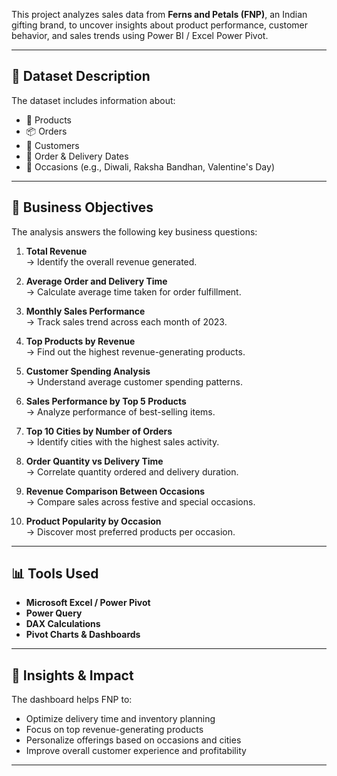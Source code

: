 This project analyzes sales data from **Ferns and Petals (FNP)**, an Indian gifting brand, to uncover insights about product performance, customer behavior, and sales trends using Power BI / Excel Power Pivot.

---

## 📁 Dataset Description

The dataset includes information about:
- 🎁 Products
- 📦 Orders
- 🧍 Customers
- 📅 Order & Delivery Dates
- 🎉 Occasions (e.g., Diwali, Raksha Bandhan, Valentine's Day)

---

## 🎯 Business Objectives

The analysis answers the following key business questions:

1. **Total Revenue**  
   → Identify the overall revenue generated.

2. **Average Order and Delivery Time**  
   → Calculate average time taken for order fulfillment.

3. **Monthly Sales Performance**  
   → Track sales trend across each month of 2023.

4. **Top Products by Revenue**  
   → Find out the highest revenue-generating products.

5. **Customer Spending Analysis**  
   → Understand average customer spending patterns.

6. **Sales Performance by Top 5 Products**  
   → Analyze performance of best-selling items.

7. **Top 10 Cities by Number of Orders**  
   → Identify cities with the highest sales activity.

8. **Order Quantity vs Delivery Time**  
   → Correlate quantity ordered and delivery duration.

9. **Revenue Comparison Between Occasions**  
   → Compare sales across festive and special occasions.

10. **Product Popularity by Occasion**  
   → Discover most preferred products per occasion.

---

## 📊 Tools Used

- **Microsoft Excel / Power Pivot**
- **Power Query**
- **DAX Calculations**
- **Pivot Charts & Dashboards**

---

## 🚀 Insights & Impact

The dashboard helps FNP to:
- Optimize delivery time and inventory planning
- Focus on top revenue-generating products
- Personalize offerings based on occasions and cities
- Improve overall customer experience and profitability

---

